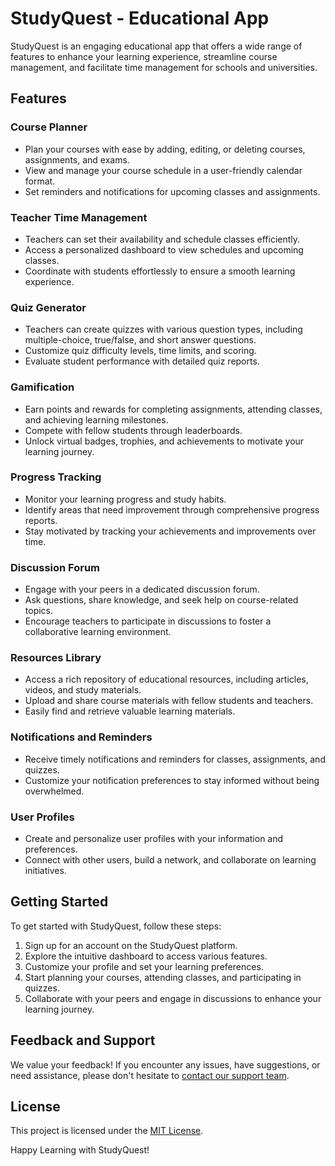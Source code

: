 # StudyQuest - Educational App

StudyQuest is an engaging educational app that offers a wide range of features to enhance your learning experience, streamline course management, and facilitate time management for schools and universities.

## Features

### Course Planner

- Plan your courses with ease by adding, editing, or deleting courses, assignments, and exams.
- View and manage your course schedule in a user-friendly calendar format.
- Set reminders and notifications for upcoming classes and assignments.

### Teacher Time Management

- Teachers can set their availability and schedule classes efficiently.
- Access a personalized dashboard to view schedules and upcoming classes.
- Coordinate with students effortlessly to ensure a smooth learning experience.

### Quiz Generator

- Teachers can create quizzes with various question types, including multiple-choice, true/false, and short answer questions.
- Customize quiz difficulty levels, time limits, and scoring.
- Evaluate student performance with detailed quiz reports.

### Gamification

- Earn points and rewards for completing assignments, attending classes, and achieving learning milestones.
- Compete with fellow students through leaderboards.
- Unlock virtual badges, trophies, and achievements to motivate your learning journey.

### Progress Tracking

- Monitor your learning progress and study habits.
- Identify areas that need improvement through comprehensive progress reports.
- Stay motivated by tracking your achievements and improvements over time.

### Discussion Forum

- Engage with your peers in a dedicated discussion forum.
- Ask questions, share knowledge, and seek help on course-related topics.
- Encourage teachers to participate in discussions to foster a collaborative learning environment.

### Resources Library

- Access a rich repository of educational resources, including articles, videos, and study materials.
- Upload and share course materials with fellow students and teachers.
- Easily find and retrieve valuable learning materials.

### Notifications and Reminders

- Receive timely notifications and reminders for classes, assignments, and quizzes.
- Customize your notification preferences to stay informed without being overwhelmed.

### User Profiles

- Create and personalize user profiles with your information and preferences.
- Connect with other users, build a network, and collaborate on learning initiatives.

## Getting Started

To get started with StudyQuest, follow these steps:

1. Sign up for an account on the StudyQuest platform.
2. Explore the intuitive dashboard to access various features.
3. Customize your profile and set your learning preferences.
4. Start planning your courses, attending classes, and participating in quizzes.
5. Collaborate with your peers and engage in discussions to enhance your learning journey.

## Feedback and Support

We value your feedback! If you encounter any issues, have suggestions, or need assistance, please don't hesitate to [contact our support team](mailto:support@studyquest.com).

## License

This project is licensed under the [MIT License](LICENSE).

Happy Learning with StudyQuest!
